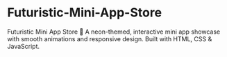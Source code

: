 # Futuristic-Mini-App-Store
Futuristic Mini App Store 🚀  A neon-themed, interactive mini app showcase with smooth animations and responsive design. Built with HTML, CSS &amp; JavaScript.
